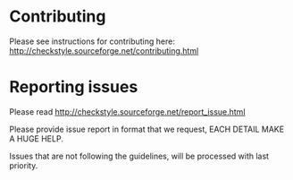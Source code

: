 # Contributing

Please see instructions for contributing here:
http://checkstyle.sourceforge.net/contributing.html

# Reporting issues

Please read http://checkstyle.sourceforge.net/report_issue.html

Please provide issue report in format that we request, EACH DETAIL MAKE A HUGE HELP.

Issues that are not following the guidelines, will be processed with last priority.

